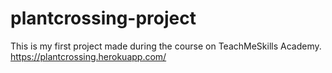 # plantcrossing-project
This is my first project made during the course on TeachMeSkills Academy.
https://plantcrossing.herokuapp.com/ 
